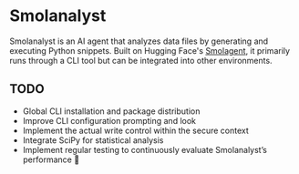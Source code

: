 # Smolanalyst

Smolanalyst is an AI agent that analyzes data files by generating and executing Python snippets. Built on Hugging Face's [Smolagent](https://github.com/huggingface/smolagents), it primarily runs through a CLI tool but can be integrated into other environments.

## TODO

- Global CLI installation and package distribution
- Improve CLI configuration prompting and look
- Implement the actual write control within the secure context
- Integrate SciPy for statistical analysis
- Implement regular testing to continuously evaluate Smolanalyst’s performance 🚀
